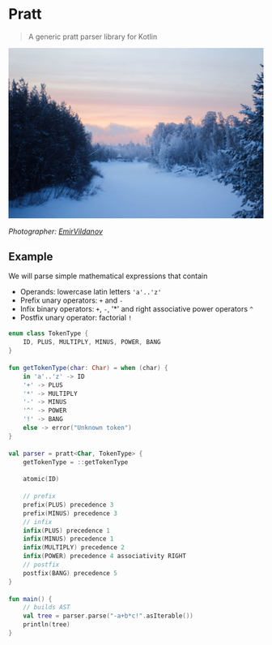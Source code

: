 # Pratt

> A generic pratt parser library for Kotlin

![Dawn and trees](img/dawn_and_trees.jpg)

*Photographer: [EmirVildanov](https://github.com/EmirVildanov)*

## Example

We will parse simple mathematical expressions that contain

* Operands: lowercase latin letters `'a'..'z'`
* Prefix unary operators: `+` and `-`
* Infix binary operators: `+`, `-`, '*' and right associative power operators `^`
* Postfix unary operator: factorial `!`

```kotlin
enum class TokenType {
    ID, PLUS, MULTIPLY, MINUS, POWER, BANG
}

fun getTokenType(char: Char) = when (char) {
    in 'a'..'z' -> ID
    '+' -> PLUS
    '*' -> MULTIPLY
    '-' -> MINUS
    '^' -> POWER
    '!' -> BANG
    else -> error("Unknown token")
}

val parser = pratt<Char, TokenType> {
    getTokenType = ::getTokenType

    atomic(ID)

    // prefix
    prefix(PLUS) precedence 3
    prefix(MINUS) precedence 3
    // infix
    infix(PLUS) precedence 1
    infix(MINUS) precedence 1
    infix(MULTIPLY) precedence 2
    infix(POWER) precedence 4 associativity RIGHT
    // postfix
    postfix(BANG) precedence 5
}

fun main() {
    // builds AST
    val tree = parser.parse("-a+b*c!".asIterable())
    println(tree)
}
```


